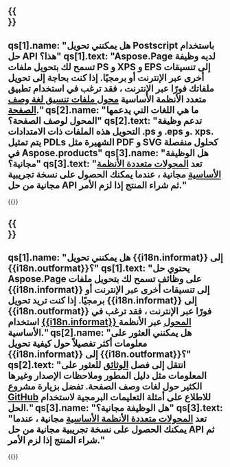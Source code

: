 ﻿---
meta: true
translation: true
deploy: false
---

{{<section faq>}}
---
qs[1].name: "هل يمكنني تحويل Postscript باستخدام حل API هذا؟"
qs[1].text: "Aspose.Page لديه وظيفة تسمح لك بتحويل ملفات PS و XPS و EPS إلى تنسيقات أخرى عبر الإنترنت أو برمجيًا. إذا كنت بحاجة إلى تحويل ملفاتك فورًا عبر الإنترنت ، فقد ترغب في استخدام تطبيق متعدد الأنظمة الأساسية [محول ملفات تنسيق لغة وصف الصفحة](https://products.aspose.app/page/conversion/)."
qs[2].name: "ما هي اللغات التي يدعمها المحول لوصف الصفحة؟"
qs[2].text: "تدعم وظيفة التحويل هذه الملفات ذات الامتدادات .ps و .eps و. xps. يتم تمثيل PDLs الشهيرة مثل PDF و SVG كحلول منفصلة في Aspose.products"
qs[3].name: "هل الوظيفة مجانية؟"
qs[3].text: "تعد [المحولات متعددة الأنظمة الأساسية](https://products.aspose.app/page/conversion) مجانية ، عندما يمكنك الحصول على نسخة تجريبية مجانية من حل API ثم شراء المنتج إذا لزم الأمر."
---

{{<import path="/meta/schemas.md" section="faq">}} 

{{<section faqchild>}}
---
qs[1].name: "هل يمكنني تحويل {{i18n.informat}} إلى {{i18n.outformat}}؟"
qs[1].text: "يحتوي حل Aspose.Page على وظائف تسمح لك بتحويل ملفات {{i18n.informat}} إلى تنسيقات أخرى عبر الإنترنت أو برمجيًا. إذا كنت تريد تحويل {{i18n.informat}} إلى {{i18n.outformat}} فورًا عبر الإنترنت ، فقد ترغب في استخدام [{{i18n.informat}} المحول](https://products.aspose.app/page/التحويل/{{i18n.informatlower}}) عبر الأنظمة الأساسية."
qs[2].name: "هل يمكنني العثور على معلومات أكثر تفصيلاً حول كيفية تحويل {{i18n.informat}} إلى {{i18n.outformat}}؟"
qs[2].text: "انتقل إلى فصل [الوثائق](https://docs.aspose.com/page/) للعثور على المعلومات مثل دليل المطور وملاحظات الإصدار وغيرها الكثير حول لغات وصف الصفحة. تفضل بزيارة مشروع [GitHub](https://github.com/aspose-page) للاطلاع على أمثلة التعليمات البرمجية لاستخدام الحل."
qs[3].name: "هل الوظيفة مجانية؟"
qs[3].text: "تعد [المحولات متعددة الأنظمة الأساسية](https://products.aspose.app/page/conversion) مجانية ، عندما يمكنك الحصول على نسخة تجريبية مجانية من حل API ثم شراء المنتج إذا لزم الأمر."
---

{{<import path="/meta/schemas.md" section="faq">}} 
